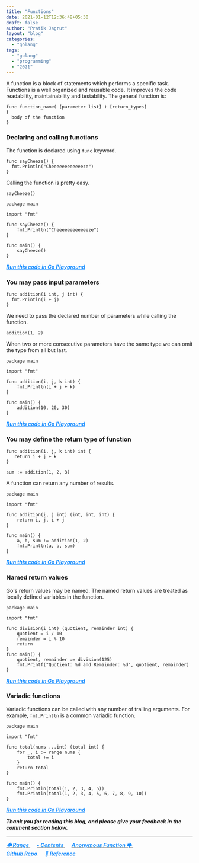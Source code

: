 ```yaml
---
title: "Functions"
date: 2021-01-12T12:36:48+05:30
draft: false
author: "Pratik Jagrut"
layout: "blog"
categories:
  - "golang"
tags:
  - "golang"
  - "programming"
  - "2021"
---
```


A function is a block of statements which performs a specific task. Functions is a well organized and reusable code. It improves the code readability, maintainability and testability. The general function is: 

```
func function_name( [parameter list] ) [return_types]
{
  body of the function
}
```

### Declaring and calling functions

The function is declared using `func` keyword.

```
func sayCheeze() {
  fmt.Println("Cheeeeeeeeeeeeze")
}
```
Calling the function is pretty easy.

```
sayCheeze()
```

```
package main

import "fmt"

func sayCheeze() {
	fmt.Println("Cheeeeeeeeeeeeze")
}

func main() {
	sayCheeze()
}
```
***<a href="https://play.golang.org/p/sz4RmqzeqZZ" style="color:DodgerBlue" target="_blank">Run this code in Go Playground</a>***

### You may pass input parameters

```
func addition(i int, j int) {
  fmt.Println(i + j)
}
```

We need to pass the declared number of parameters while calling the function.

```
addition(1, 2)
```

When two or more consecutive parameters have the same type we can omit the type from all but last.

```
package main

import "fmt"

func addition(i, j, k int) {
	fmt.Println(i + j + k)
}

func main() {
	addition(10, 20, 30)
}
```
***<a href="https://play.golang.org/p/Hd3WlDtdSbI" style="color:DodgerBlue" target="_blank">Run this code in Go Playground</a>***

### You may define the return type of function

```
func addition(i, j, k int) int {
   return i + j + k
}
```
```
sum := addition(1, 2, 3)
```

A function can return any number of results.

```
package main

import "fmt"

func addition(i, j int) (int, int, int) {
	return i, j, i + j
}

func main() {
	a, b, sum := addition(1, 2)
	fmt.Println(a, b, sum)
}
```
***<a href="https://play.golang.org/p/hqkVQEkp_Ik" style="color:DodgerBlue" target="_blank">Run this code in Go Playground</a>***

### Named return values

Go's return values may be named. The named return values are treated as locally defined variables in the function.

```
package main

import "fmt"

func division(i int) (quotient, remainder int) {
	quotient = i / 10
	remainder = i % 10
	return
}
func main() {
	quotient, remainder := division(125)
	fmt.Printf("Quotient: %d and Remainder: %d", quotient, remainder)
}
```
***<a href="https://play.golang.org/p/4mOb0aPX7B2" style="color:DodgerBlue" target="_blank">Run this code in Go Playground</a>***

### Variadic functions

Variadic functions can be called with any number of trailing arguments. 
For example, `fmt.Println` is a common variadic function.

```
package main

import "fmt"

func total(nums ...int) (total int) {
	for _, i := range nums {
		total += i
	}
	return total
}

func main() {
	fmt.Println(total(1, 2, 3, 4, 5))
	fmt.Println(total(1, 2, 3, 4, 5, 6, 7, 8, 9, 10))
}
```
***<a href="https://play.golang.org/p/g0EkydaW9k2" style="color:DodgerBlue" target="_blank">Run this code in Go Playground</a>***

***Thank you for reading this blog, and please give your feedback in the comment section below.***
<hr>

<a href="/blog/golang/series/range">
  <b style="color:DodgerBlue">
    <i>🡄 Range</i>
  </b>
</a> &emsp;

<a href="/blog/golang/series/contents">
  <b style="color:DodgerBlue">
    <i>• Contents</i>
  </b>
</a>  &emsp;

<a href="/blog/golang/series/anonymous_func">
    <b style="color:DodgerBlue">
        <i>Anonymous Function 🡆</i>
    </b>
</a>  &emsp;

<br>

<a href="https://github.com/pratikjagrut/go-tutorial" target="_blank">
  <b style="color:DodgerBlue" class="fab fa-github">
    <i>Github Repo</i>
  </b>
</a>  &emsp;

<a href="https://github.com/pratikjagrut/go-tutorial/blob/master/REFERENCE.md" target="_blank">
  <b style="color:DodgerBlue">
    <i>&#128279; Reference</i>
  </b>
</a>